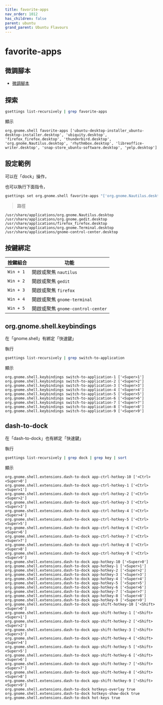 ```yaml
---
title: favorite-apps
nav_order: 1012
has_children: false
parent: ubuntu
grand_parent: Ubuntu Flavours
---
```



# favorite-apps

## 微調腳本

* [微調腳本](https://github.com/samwhelp/note-about-ubuntu/tree/gh-pages/_demo/adjustment/de/gnome-shell/part/gnome-shell-extension-ubuntu-dock)


## 探索

``` sh
gsettings list-recursively | grep favorite-apps
```

顯示

```
org.gnome.shell favorite-apps ['ubuntu-desktop-installer_ubuntu-desktop-installer.desktop', 'ubiquity.desktop', 'firefox_firefox.desktop', 'thunderbird.desktop', 'org.gnome.Nautilus.desktop', 'rhythmbox.desktop', 'libreoffice-writer.desktop', 'snap-store_ubuntu-software.desktop', 'yelp.desktop']
```

## 設定範例

可以在「dock」操作，

也可以執行下面指令，

``` sh
gsettings set org.gnome.shell favorite-apps "['org.gnome.Nautilus.desktop', 'org.gnome.gedit.desktop', 'firefox_firefox.desktop', 'org.gnome.Terminal.desktop', 'gnome-control-center.desktop']"
```

> 路徑

```
/usr/share/applications/org.gnome.Nautilus.desktop
/usr/share/applications/org.gnome.gedit.desktop
/usr/share/applications/firefox_firefox.desktop
/usr/share/applications/org.gnome.Terminal.desktop
/usr/share/applications/gnome-control-center.desktop
```

## 按鍵綁定

| 按鍵組合   | 功能                              |
| --------- | -------------------------------- |
| `Win + 1` | 開啟或聚焦 `nautilus`             |
| `Win + 2` | 開啟或聚焦 `gedit`                |
| `Win + 3` | 開啟或聚焦 `firefox`              |
| `Win + 4` | 開啟或聚焦 `gnome-terminal`       |
| `Win + 5` | 開啟或聚焦 `gnome-control-center` |


## org.gnome.shell.keybindings

在「gnome.shell」有綁定「快速鍵」

執行

``` sh
gsettings list-recursively | grep switch-to-application
```

顯示

```
org.gnome.shell.keybindings switch-to-application-1 ['<Super>1']
org.gnome.shell.keybindings switch-to-application-2 ['<Super>2']
org.gnome.shell.keybindings switch-to-application-3 ['<Super>3']
org.gnome.shell.keybindings switch-to-application-4 ['<Super>4']
org.gnome.shell.keybindings switch-to-application-5 ['<Super>5']
org.gnome.shell.keybindings switch-to-application-6 ['<Super>6']
org.gnome.shell.keybindings switch-to-application-7 ['<Super>7']
org.gnome.shell.keybindings switch-to-application-8 ['<Super>8']
org.gnome.shell.keybindings switch-to-application-9 ['<Super>9']
```

## dash-to-dock

在「dash-to-dock」也有綁定「快速鍵」

執行

``` sh
gsettings list-recursively | grep dock | grep key | sort
```

顯示

```
org.gnome.shell.extensions.dash-to-dock app-ctrl-hotkey-10 ['<Ctrl><Super>0']
org.gnome.shell.extensions.dash-to-dock app-ctrl-hotkey-1 ['<Ctrl><Super>1']
org.gnome.shell.extensions.dash-to-dock app-ctrl-hotkey-2 ['<Ctrl><Super>2']
org.gnome.shell.extensions.dash-to-dock app-ctrl-hotkey-3 ['<Ctrl><Super>3']
org.gnome.shell.extensions.dash-to-dock app-ctrl-hotkey-4 ['<Ctrl><Super>4']
org.gnome.shell.extensions.dash-to-dock app-ctrl-hotkey-5 ['<Ctrl><Super>5']
org.gnome.shell.extensions.dash-to-dock app-ctrl-hotkey-6 ['<Ctrl><Super>6']
org.gnome.shell.extensions.dash-to-dock app-ctrl-hotkey-7 ['<Ctrl><Super>7']
org.gnome.shell.extensions.dash-to-dock app-ctrl-hotkey-8 ['<Ctrl><Super>8']
org.gnome.shell.extensions.dash-to-dock app-ctrl-hotkey-9 ['<Ctrl><Super>9']
org.gnome.shell.extensions.dash-to-dock app-hotkey-10 ['<Super>0']
org.gnome.shell.extensions.dash-to-dock app-hotkey-1 ['<Super>1']
org.gnome.shell.extensions.dash-to-dock app-hotkey-2 ['<Super>2']
org.gnome.shell.extensions.dash-to-dock app-hotkey-3 ['<Super>3']
org.gnome.shell.extensions.dash-to-dock app-hotkey-4 ['<Super>4']
org.gnome.shell.extensions.dash-to-dock app-hotkey-5 ['<Super>5']
org.gnome.shell.extensions.dash-to-dock app-hotkey-6 ['<Super>6']
org.gnome.shell.extensions.dash-to-dock app-hotkey-7 ['<Super>7']
org.gnome.shell.extensions.dash-to-dock app-hotkey-8 ['<Super>8']
org.gnome.shell.extensions.dash-to-dock app-hotkey-9 ['<Super>9']
org.gnome.shell.extensions.dash-to-dock app-shift-hotkey-10 ['<Shift><Super>0']
org.gnome.shell.extensions.dash-to-dock app-shift-hotkey-1 ['<Shift><Super>1']
org.gnome.shell.extensions.dash-to-dock app-shift-hotkey-2 ['<Shift><Super>2']
org.gnome.shell.extensions.dash-to-dock app-shift-hotkey-3 ['<Shift><Super>3']
org.gnome.shell.extensions.dash-to-dock app-shift-hotkey-4 ['<Shift><Super>4']
org.gnome.shell.extensions.dash-to-dock app-shift-hotkey-5 ['<Shift><Super>5']
org.gnome.shell.extensions.dash-to-dock app-shift-hotkey-6 ['<Shift><Super>6']
org.gnome.shell.extensions.dash-to-dock app-shift-hotkey-7 ['<Shift><Super>7']
org.gnome.shell.extensions.dash-to-dock app-shift-hotkey-8 ['<Shift><Super>8']
org.gnome.shell.extensions.dash-to-dock app-shift-hotkey-9 ['<Shift><Super>9']
org.gnome.shell.extensions.dash-to-dock hotkeys-overlay true
org.gnome.shell.extensions.dash-to-dock hotkeys-show-dock true
org.gnome.shell.extensions.dash-to-dock hot-keys true
```
